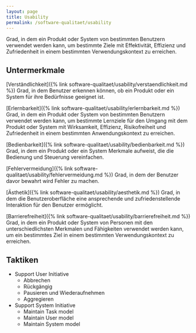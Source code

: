 ```yaml
---
layout: page
title: Usability
permalink: /software-qualitaet/usability
---
```

Grad, in dem ein Produkt oder System von bestimmten Benutzern verwendet werden kann, um bestimmte Ziele mit Effektivität, Effizienz und Zufriedenheit in einem bestimmten Verwendungskontext zu erreichen.

## Untermerkmale

[Verständlichkeit]({% link software-qualitaet/usability/verstaendlichkeit.md %})
Grad, in dem Benutzer erkennen können, ob ein Produkt oder ein System für ihre Bedürfnisse geeignet ist.

[Erlernbarkeit]({% link software-qualitaet/usability/erlernbarkeit.md %})
Grad, in dem ein Produkt oder System von bestimmten Benutzern verwendet werden kann, um bestimmte Lernziele für den Umgang mit dem Produkt oder System mit Wirksamkeit, Effizienz, Risikofreiheit und Zufriedenheit in einem bestimmten Anwendungskontext zu erreichen.

[Bedienbarkeit]({% link software-qualitaet/usability/bedienbarkeit.md %})
Grad, in dem ein Produkt oder ein System Merkmale aufweist, die die Bedienung und Steuerung vereinfachen.

[Fehlervermeidung]({% link software-qualitaet/usability/fehlervermeidung.md %})
Grad, in dem der Benutzer davor bewahrt wird Fehler zu machen.

[Ästhetik]({% link software-qualitaet/usability/aesthetik.md %})
Grad, in dem die Benutzeroberfläche eine ansprechende und zufriedenstellende Interaktion für den Benutzer ermöglicht.

[Barrierefreiheit]({% link software-qualitaet/usability/barrierefreiheit.md %})
Grad, in dem ein Produkt oder System von Personen mit den unterschiedlichsten Merkmalen und Fähigkeiten verwendet werden kann, um ein bestimmtes Ziel in einem bestimmten Verwendungskontext zu erreichen.

## Taktiken

* Support User Initiative
  * Abbrechen
  * Rückgängig
  * Pausieren und Wiederaufnehmen
  * Aggregieren
* Support System Initiative
  * Maintain Task model
  * Maintain User model
  * Maintain System model